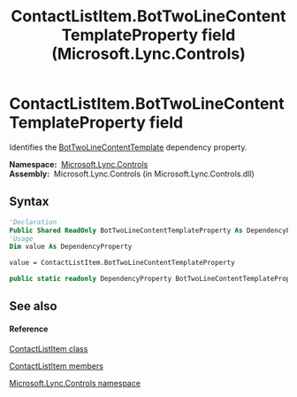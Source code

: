 ﻿---
title: ContactListItem.BotTwoLineContentTemplateProperty field (Microsoft.Lync.Controls)
TOCTitle: BotTwoLineContentTemplateProperty field
ms:assetid: F:Microsoft.Lync.Controls.ContactListItem.BotTwoLineContentTemplateProperty_DI_3_UC_OCS14MrefLyncWPF
ms:mtpsurl: https://msdn.microsoft.com/en-us/library/microsoft.lync.controls.contactlistitem.bottwolinecontenttemplateproperty_di_3_uc_ocs14mreflyncwpf(v=office.15)
ms:contentKeyID: 48597684
ms.date: 07/28/2014
mtps_version: v=office.15
f1_keywords:
- Microsoft.Lync.Controls.ContactListItem.BotTwoLineContentTemplateProperty
dev_langs:
- CSharp
- JScript
- VB
- other
---

# ContactListItem.BotTwoLineContentTemplateProperty field

Identifies the [BotTwoLineContentTemplate](contactlistitem-bottwolinecontenttemplate-property-microsoft-lync-controls_1.md) dependency property.

**Namespace:**  [Microsoft.Lync.Controls](microsoft-lync-controls-namespace_1.md)  
**Assembly:**  Microsoft.Lync.Controls (in Microsoft.Lync.Controls.dll)

## Syntax

``` vb
'Declaration
Public Shared ReadOnly BotTwoLineContentTemplateProperty As DependencyProperty
'Usage
Dim value As DependencyProperty

value = ContactListItem.BotTwoLineContentTemplateProperty
```

``` csharp
public static readonly DependencyProperty BotTwoLineContentTemplateProperty
```

## See also

#### Reference

[ContactListItem class](contactlistitem-class-microsoft-lync-controls_1.md)

[ContactListItem members](contactlistitem-members-microsoft-lync-controls_1.md)

[Microsoft.Lync.Controls namespace](microsoft-lync-controls-namespace_1.md)

